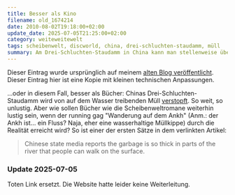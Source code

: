 ```yaml
---
title: Besser als Kino
filename: old_1674214
date: 2010-08-02T19:18:00+02:00
update_date: 2025-07-05T21:25:00+02:00
category: weiteweitewelt
tags: scheibenwelt, discworld, china, drei-schluchten-staudamm, müll
summary: Am Drei-Schluchten-Staudamm in China kann man stellenweise über was Wasser laufen. Wegen des ganzen Mülls, der darauf schwimmt.
---
```

Dieser Eintrag wurde ursprünglich auf meinem [alten Blog veröffentlicht](https://stu.blogger.de/stories/1674214/). Dieser Eintrag hier ist eine Kopie mit kleinen technischen Anpassungen.

…oder in diesem Fall, besser als Bücher: Chinas Drei-Schluchten-Staudamm wird von auf dem Wasser treibenden Müll [verstopft](https://www.abc.net.au/news/2010-08-02/rubbish-threatens-to-jam-worlds-largest-dam/929208). So weit, so unlustig.
Aber wie sollen Bücher wie die Scheibenweltromane weiterhin lustig sein, wenn der running gag "Wanderung auf dem Ankh" (Anm.: der Ankh ist… ein Fluss? Naja, eher eine wasserhaltige Müllkippe) durch die Realität erreicht wird? So ist einer der ersten Sätze in dem verlinkten Artikel:

> Chinese state media reports the garbage is so thick in parts of the river that people can walk on the surface.

### Update 2025-07-05

Toten Link ersetzt. Die Website hatte leider keine Weiterleitung.
